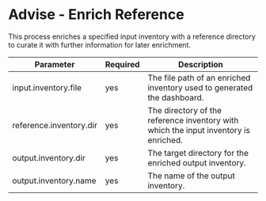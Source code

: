 # Advise - Enrich Reference

This process enriches a specified input inventory with a reference directory to curate it with further information for later enrichment.

| Parameter               | Required | Description                                                                          |
|-------------------------|----------|--------------------------------------------------------------------------------------|
| input.inventory.file    | yes      | The file path of an enriched inventory used to generated the dashboard.              |
| reference.inventory.dir | yes      | The directory of the reference inventory with which the input inventory is enriched. |
| output.inventory.dir    | yes      | The target directory for the enriched output inventory.                              |     
| output.inventory.name   | yes      | The name of the output inventory.                                                    |     
